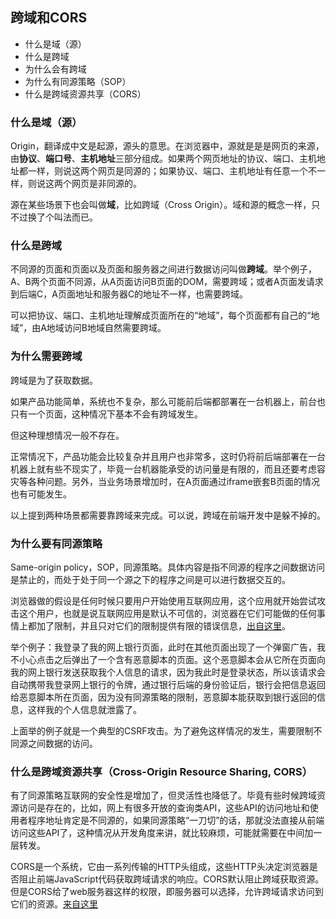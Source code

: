 ## 跨域和CORS

* 什么是域（源）
* 什么是跨域
* 为什么会有跨域
* 为什么有同源策略（SOP）
* 什么是跨域资源共享（CORS）

### 什么是域（源）

Origin，翻译成中文是起源，源头的意思。在浏览器中，源就是是是网页的来源，由**协议**、**端口号**、**主机地址**三部分组成。如果两个网页地址的协议、端口、主机地址都一样，则说这两个网页是同源的；如果协议、端口、主机地址有任意一个不一样，则说这两个网页是非同源的。

源在某些场景下也会叫做**域**，比如跨域（Cross Origin）。域和源的概念一样，只不过换了个叫法而已。

### 什么是跨域

不同源的页面和页面以及页面和服务器之间进行数据访问叫做**跨域**。举个例子，A、B两个页面不同源，从A页面访问B页面的DOM，需要跨域；或者A页面发请求到后端C，A页面地址和服务器C的地址不一样，也需要跨域。

可以把协议、端口、主机地址理解成页面所在的“地域”，每个页面都有自己的“地域”，由A地域访问B地域自然需要跨域。

### 为什么需要跨域

跨域是为了获取数据。

如果产品功能简单，系统也不复杂，那么可能前后端都部署在一台机器上，前台也只有一个页面，这种情况下基本不会有跨域发生。

但这种理想情况一般不存在。

正常情况下，产品功能会比较复杂并且用户也非常多，这时仍将前后端部署在一台机器上就有些不现实了，毕竟一台机器能承受的访问量是有限的，而且还要考虑容灾等各种问题。另外，当业务场景增加时，在A页面通过iframe嵌套B页面的情况也有可能发生。

以上提到两种场景都需要靠跨域来完成。可以说，跨域在前端开发中是躲不掉的。

### 为什么要有同源策略

Same-origin policy，SOP，同源策略。具体内容是指不同源的程序之间数据访问是禁止的，而处于处于同一个源之下的程序之间是可以进行数据交互的。

浏览器做的假设是任何时候只要用户开始使用互联网应用，这个应用就开始尝试攻击这个用户，也就是说互联网应用是默认不可信的，浏览器在它们可能做的任何事情上都加了限制，并且只对它们的限制提供有限的错误信息，[出自这里](https://github.com/solid/web-access-control-spec/blob/master/Background.md)。

举个例子：我登录了我的网上银行页面，此时在其他页面出现了一个弹窗广告，我不小心点击之后弹出了一个含有恶意脚本的页面。这个恶意脚本会从它所在页面向我的网上银行发送获取我个人信息的请求，因为我此时是登录状态，所以该请求会自动携带我登录网上银行的令牌，通过银行后端的身份验证后，银行会把信息返回给恶意脚本所在页面，因为没有同源策略的限制，恶意脚本能获取到银行返回的信息，这样我的个人信息就泄露了。

上面举的例子就是一个典型的CSRF攻击。为了避免这样情况的发生，需要限制不同源之间数据的访问。

### 什么是跨域资源共享（Cross-Origin Resource Sharing, CORS）

有了同源策略互联网的安全性是增加了，但灵活性也降低了。毕竟有些时候跨域资源访问是存在的，比如，网上有很多开放的查询类API，这些API的访问地址和使用者程序地址肯定是不同源的，如果同源策略“一刀切”的话，那就没法直接从前端访问这些API了，这种情况从开发角度来讲，就比较麻烦，可能就需要在中间加一层转发。

CORS是一个系统，它由一系列传输的HTTP头组成，这些HTTP头决定浏览器是否阻止前端JavaScript代码获取跨域请求的响应。CORS默认阻止跨域获取资源。但是CORS给了web服务器这样的权限，即服务器可以选择，允许跨域请求访问到它们的资源。[来自这里](https://developer.mozilla.org/zh-CN/docs/Glossary/CORS)















